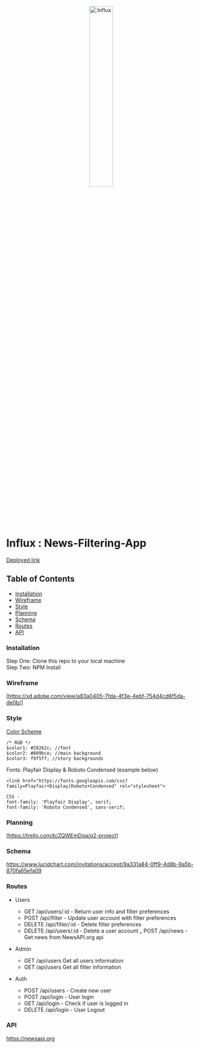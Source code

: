 <p align="center">
<a href="https://influx-news.herokuapp.com/"><img src="public/images/logo.png" target="_blank" title="Influx" alt="Influx" width="35%"></a>
</p>

# Influx : News-Filtering-App

[Deployed link](https://influx-news.herokuapp.com/)

## Table of Contents

- [Installation](#installation)
- [Wireframe](#wireframe)
- [Style](#style)
- [Planning](#planning)
- [Schema](#schema)
- [Routes](#routes)
- [API](#api)

### Installation

Step One: Clone this repo to your local machine  
Step Two: NPM Install

### Wireframe

[https://xd.adobe.com/view/a83a0405-7fda-4f3e-4ebf-754d4cd6f5da-de0b/]

### Style

[Color Scheme](https://coolors.co/28262c-809bce-f9f5ff-9fbbcc-7a9cc6)
```
/* RGB */
$color1: #28262c; //font
$color2: #809bce; //main background
$color3: f9f5ff; //story backgrounds
```

Fonts: Playfair Display & Roboto Condensed (example below)
```
<link href="https://fonts.googleapis.com/css?family=Playfair+Display|Roboto+Condensed" rel="stylesheet">

CSS -
font-family: 'Playfair Display', serif;
font-family: 'Roboto Condensed', sans-serif;
```

### Planning

[https://trello.com/b/ZQWEmDqa/q2-project]


### Schema

https://www.lucidchart.com/invitations/accept/9a331a84-0ff9-4d8b-9a5b-870fa65efa09

### Routes

- Users
  - GET /api/users/:id - Return user info and filter preferences
  - POST /api/filter - Update user account with filter preferences
  - DELETE /api/filter/:id - Delete filter preferences
  - DELETE /api/users/:id - Delete a user account
  _ POST /api/news - Get news from NewsAPI.org api
  
- Admin
  - GET /api/users Get all users information
  - GET /api/users Get all filter information

- Auth
  - POST /api/users - Create new user
  - POST /api/login - User login
  - GET /api/login - Check if user is logged in
  - DELETE /api/login - User Logout


### API

https://newsapi.org
